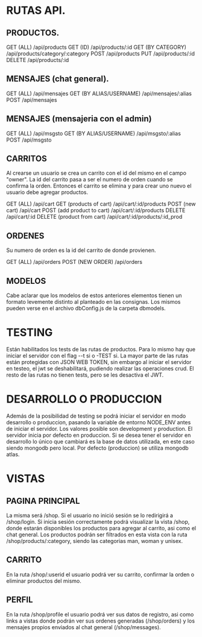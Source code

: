 # RUTAS API.
## PRODUCTOS.

GET (ALL) /api/products
GET (ID) /api/products/:id
GET (BY CATEGORY) /api/products/category/:category
POST /api/products
PUT /api/products/:id
DELETE /api/products/:id

## MENSAJES (chat general).

GET (ALL) /api/mensajes
GET (BY ALIAS/USERNAME) /api/mensajes/:alias
POST /api/mensajes

## MENSAJES (mensajeria con el admin)

GET (ALL) /api/msgsto
GET (BY ALIAS/USERNAME) /api/msgsto/:alias
POST /api/msgsto

## CARRITOS
Al crearse un usuario se crea un carrito con el id del mismo en el campo "owner".
La id del carrito pasa a ser el numero de orden cuando se confirma la orden. 
Entonces el carrito se elimina y para crear uno nuevo el usuario debe agregar productos.

GET (ALL) /api/cart
GET (products of cart) /api/cart/:id/products
POST (new cart) /api/cart
POST (add product to cart) /api/cart/:id/products
DELETE /api/cart/:id
DELETE (product from cart) /api/cart/:id/products/:id_prod

## ORDENES
Su numero de orden es la id del carrito de donde provienen.

GET (ALL) /api/orders
POST (NEW ORDER) /api/orders

## MODELOS
Cabe aclarar que los modelos de estos anteriores elementos tienen un formato levemente distinto al planteado en las consignas.
Los mismos pueden verse en el archivo dbConfig.js de la carpeta dbmodels.

# TESTING
Están habilitados los tests de las rutas de productos. Para lo mismo hay que iniciar el servidor con el flag --t si o -TEST si. 
La mayor parte de las rutas están protegidas con JSON WEB TOKEN, sin embargo al iniciar el servidor en testeo, el jwt se deshabilitará,
pudiendo realizar las operaciones crud.
El resto de las rutas no tienen tests, pero se les desactiva el JWT.

# DESARROLLO O PRODUCCION
Además de la posibilidad de testing se podrá iniciar el servidor en modo desarrollo o produccion, pasando la variable de entorno
NODE_ENV antes de iniciar el servidor. Los valores posible son development y production.
El servidor inicia por defecto en produccion. Si se desea tener el servidor en desarrollo lo único que cambiará es la base de datos utilizada,
en este caso siendo mongodb pero local. Por defecto (produccion) se utiliza mongodb atlas.

# VISTAS
## PAGINA PRINCIPAL
La misma será /shop. Si el usuario no inició sesión se lo redirigirá a /shop/login. Si inicia sesión correctamente podrá visualizar la vista /shop,
donde estarán disponibles los productos para agregar al carrito, asi como el chat general.
Los productos podrán ser filtrados en esta vista con la ruta /shop/products/:category, siendo las categorias man, woman y unisex.

## CARRITO
En la ruta /shop/:userid el usuario podrá ver su carrito, confirmar la orden o eliminar productos del mismo.

## PERFIL
En la ruta /shop/profile el usuario podrá ver sus datos de registro, asi como links a vistas donde podrán ver sus ordenes generadas (/shop/orders) y los mensajes propios enviados al chat general (/shop/messages).




